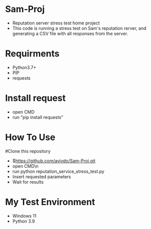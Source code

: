# Sam-Proj
- Reputation server stress test home project
- This code is running a stress test on Sam's reputation rerver, and generating a CSV file with all responses from the server.

# Requirments
- Python3.7+
- PIP
- requests

# Install request
- open CMD
- run "pip install requests"

# How To Use
#Clone this repository
- $https://github.com/avivdo/Sam-Proj.git
- open CMD\n
- run python reputation_service_stress_test.py
- Insert requested parameters
- Wait for results

# My Test Environment
- Windows 11
- Python 3.9


